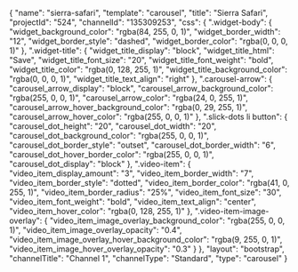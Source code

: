 {
    "name": "sierra-safari",
    "template": "carousel",
    "title": "Sierra Safari",
    "projectId": "524",
    "channelId": "135309253",
    "css": {
        ".widget-body": {
            "widget_background_color": "rgba(84, 255, 0, 1)",
            "widget_border_width": "12",
            "widget_border_style": "dashed",
            "widget_border_color": "rgba(0, 0, 0, 1)"
        },
        ".widget-title": {
            "widget_title_display": "block",
            "widget_title_html": "Save",
            "widget_title_font_size": "20",
            "widget_title_font_weight": "bold",
            "widget_title_color": "rgba(0, 128, 255, 1)",
            "widget_title_background_color": "rgba(0, 0, 0, 1)",
            "widget_title_text_align": "right"
        },
        ".carousel-arrow": {
            "carousel_arrow_display": "block",
            "carousel_arrow_background_color": "rgba(255, 0, 0, 1)",
            "carousel_arrow_color": "rgba(24, 0, 255, 1)",
            "carousel_arrow_hover_background_color": "rgba(0, 29, 255, 1)",
            "carousel_arrow_hover_color": "rgba(255, 0, 0, 1)"
        },
        ".slick-dots li button": {
            "carousel_dot_height": "20",
            "carousel_dot_width": "20",
            "carousel_dot_background_color": "rgba(255, 0, 0, 1)",
            "carousel_dot_border_style": "outset",
            "carousel_dot_border_width": "6",
            "carousel_dot_hover_border_color": "rgba(255, 0, 0, 1)",
            "carousel_dot_display": "block"
        },
        ".video-item": {
            "video_item_display_amount": "3",
            "video_item_border_width": "7",
            "video_item_border_style": "dotted",
            "video_item_border_color": "rgba(41, 0, 255, 1)",
            "video_item_border_radius": "25%",
            "video_item_font_size": "30",
            "video_item_font_weight": "bold",
            "video_item_text_align": "center",
            "video_item_hover_color": "rgba(0, 128, 255, 1)"
        },
        ".video-item-image-overlay": {
            "video_item_image_overlay_background_color": "rgba(255, 0, 0, 1)",
            "video_item_image_overlay_opacity": "0.4",
            "video_item_image_overlay_hover_background_color": "rgba(9, 255, 0, 1)",
            "video_item_image_hover_overlay_opacity": "0.3"
        }
    },
    "layout": "bootstrap",
    "channelTitle": "Channel 1",
    "channelType": "Standard",
    "type": "carousel"
}